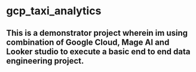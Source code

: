 # gcp_taxi_analytics
## This is a demonstrator project wherein im using combination of Google Cloud, Mage AI and Looker studio to execute a basic end to end data engineering project.
